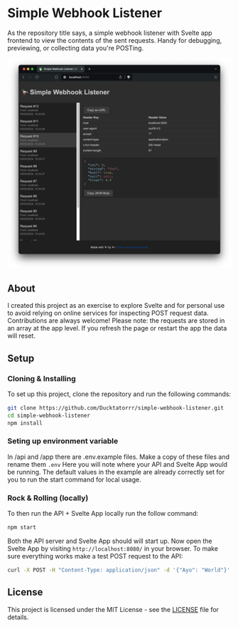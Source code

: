 # Simple Webhook Listener

As the repository title says, a simple webhook listener with Svelte app frontend to view the contents of the sent requests. Handy for debugging, previewing, or collecting data you're POSTing.

![alt text](/images/screenshot.png)

## About

I created this project as an exercise to explore Svelte and for personal use to avoid relying on online services for inspecting POST request data. Contributions are always welcome!
Please note: the requests are stored in an array at the app level. If you refresh the page or restart the app the data will reset.

## Setup

### Cloning & Installing

To set up this project, clone the repository and run the following commands:

```bash
git clone https://github.com/Ducktatorrr/simple-webhook-listener.git
cd simple-webhook-listener
npm install
```

### Seting up environment variable

In /api and /app there are .env.example files.
Make a copy of these files and rename them `.env`
Here you will note where your API and Svelte App would be running.
The default values in the example are already correctly set for you to run the start command for local usage.

### Rock & Rolling (locally)

To then run the API + Svelte App locally run the follow command:

```bash
npm start
```

Both the API server and Svelte App should will start up.
Now open the Svelte App by visiting `http://localhost:8080/` in your browser.
To make sure everything works make a test POST request to the API:

```bash
curl -X POST -H "Content-Type: application/json" -d '{"Ayo": "World"}' http://localhost:3000
```

## License

This project is licensed under the MIT License - see the [LICENSE](/LICENSE) file for details.

